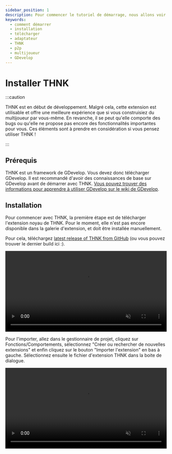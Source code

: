 ```yaml
---
sidebar_position: 1
description: Pour commencer le tutoriel de démarrage, nous allons voir comment installer THNK.
keywords:
  - comment démarrer
  - installation
  - télécharger
  - adaptateur
  - THNK
  - p2p
  - multijoueur
  - GDevelop
---
```


# Installer THNK

:::caution

THNK est en début de développement. Malgré cela, cette extension est utilisable et offre une meilleure expérience que si vous construisiez du multijoueur par vous-même. En revanche, il se peut qu'elle comporte des bugs ou qu'elle ne propose pas encore des fonctionnalités importantes pour vous. Ces éléments sont à prendre en considération si vous pensez utiliser THNK !

:::

## Prérequis

THNK est un framework de GDevelop. Vous devez donc télécharger GDevelop. Il est recommandé d'avoir des connaissances de base sur GDevelop avant de démarrer avec THNK. [Vous pouvez trouver des informations pour apprendre à utiliser GDevelop sur le wiki de GDevelop](https://wiki.gdevelop.io/gdevelop5/tutorials/basic-game-making-concepts).

## Installation

Pour commencer avec THNK, la première étape est de télécharger l'extension noyau de THNK. Pour le moment, elle n'est pas encore disponible dans la galerie d'extension, et doit être installée manuellement.

Pour cela, téléchargez [latest release of THNK from GitHub](https://github.com/arthuro555/THNK/releases) (ou vous pouvez trouver le dernier build ici :[](https://raw.githubusercontent.com/arthuro555/THNK/master/extensions/THNK.json)).

<video title="c'est un simple téléchargement... vous allez y arriver" width="100%" muted loop controls>
  <source src="/webm/install/dl-thnk.webm" type="video/webm" />
  <p>Une vidéo montrant comment télécharger THNK.</p>
</video>

Pour l'importer, allez dans le gestionnaire de projet, cliquez sur Fonctions/Comportements, sélectionnez "Créer ou rechercher de nouvelles extensions" et enfin cliquez sur le bouton "Importer l'extension" en bas à gauche. Sélectionnez ensuite le fichier d'extension THNK dans la boite de dialogue.

<video title="c'est le même procédé que n'importe quelle autre extension qui n'est pas dans la galerie" width="100%" muted loop controls>
  <source src="/webm/install/install-thnk.webm" type="video/webm" />
  <p>Une vidéo montrant comment installer THNK.</p>
</video>

